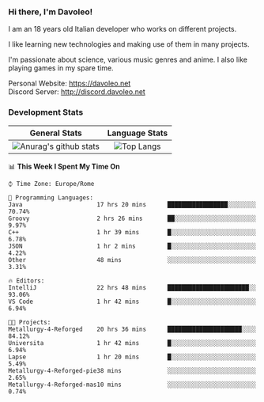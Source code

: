 ### Hi there, I'm Davoleo!

I am an 18 years old Italian developer who works on different projects.

I like learning new technologies and making use of them in many projects.

I'm passionate about science, various music genres and anime.
I also like playing games in my spare time.

Personal Website: https://davoleo.net <br>
Discord Server: http://discord.davoleo.net

### Development Stats

General Stats             |  Language Stats
:-------------------------:|:-------------------------:
![Anurag's github stats](https://github-readme-stats.vercel.app/api?username=Davoleo&count_private=true&show_icons=true&theme=tokyonight)  |  ![Top Langs](https://github-readme-stats.vercel.app/api/top-langs/?username=Davoleo&theme=tokyonight&layout=compact)



<!--START_SECTION:waka-->
📊 **This Week I Spent My Time On** 

```text
⌚︎ Time Zone: Europe/Rome

💬 Programming Languages: 
Java                     17 hrs 20 mins      █████████████████░░░░░░░░   70.74% 
Groovy                   2 hrs 26 mins       ██░░░░░░░░░░░░░░░░░░░░░░░   9.97% 
C++                      1 hr 39 mins        █░░░░░░░░░░░░░░░░░░░░░░░░   6.78% 
JSON                     1 hr 2 mins         █░░░░░░░░░░░░░░░░░░░░░░░░   4.22% 
Other                    48 mins             ░░░░░░░░░░░░░░░░░░░░░░░░░   3.31%

🔥 Editors: 
IntelliJ                 22 hrs 48 mins      ███████████████████████░░   93.06% 
VS Code                  1 hr 42 mins        █░░░░░░░░░░░░░░░░░░░░░░░░   6.94%

🐱‍💻 Projects: 
Metallurgy-4-Reforged    20 hrs 36 mins      █████████████████████░░░░   84.12% 
Universita               1 hr 42 mins        █░░░░░░░░░░░░░░░░░░░░░░░░   6.94% 
Lapse                    1 hr 20 mins        █░░░░░░░░░░░░░░░░░░░░░░░░   5.49% 
Metallurgy-4-Reforged-pie38 mins             ░░░░░░░░░░░░░░░░░░░░░░░░░   2.65% 
Metallurgy-4-Reforged-mas10 mins             ░░░░░░░░░░░░░░░░░░░░░░░░░   0.74%

```


<!--END_SECTION:waka-->

<!--
**Davoleo/Davoleo** is a ✨ _special_ ✨ repository because its `README.md` (this file) appears on your GitHub profile.

https://gist.github.com/Davoleo/43516c64c8169e24dc2571c34713863b

Here are some ideas to get you started:

- 🔭 I’m currently working on ...
- 🌱 I’m currently learning ...
- 👯 I’m looking to collaborate on ...
- 🤔 I’m looking for help with ...
- 💬 Ask me about ...
- 📫 How to reach me: ...
- 😄 Pronouns: ...
- ⚡ Fun fact: ...
-->
